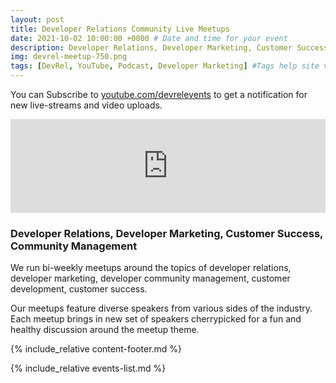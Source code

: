 ```yaml
---
layout: post
title: Developer Relations Community Live Meetups
date: 2021-10-02 10:00:00 +0000 # Date and time for your event
description: Developer Relations, Developer Marketing, Customer Success, Community Management
img: devrel-meetup-750.png
tags: [DevRel, YouTube, Podcast, Developer Marketing] #Tags help site visitors find events. Add an own tag i.e. DevrelFolks and a city, if you feel like it 
---
```


You can Subscribe to [youtube.com/devrelevents](https://www.youtube.com/devrelevents) to get a notification for new live-streams and video uploads.

<div class="embed-youtube">
<iframe width="100%" height="auto" src="https://www.youtube.com/embed/-9MS4U1QH7c" frameborder="0" allow="accelerometer; autoplay; encrypted-media; gyroscope; picture-in-picture" allowfullscreen></iframe></div>

### Developer Relations, Developer Marketing, Customer Success, Community Management

We run bi-weekly meetups around the topics of developer relations, developer marketing, developer community management, customer development, customer success. 

Our meetups feature diverse speakers from various sides of the industry. Each meetup brings in new set of speakers cherrypicked for a fun and healthy discussion around the meetup theme.

{% include_relative content-footer.md %}

{% include_relative events-list.md %}